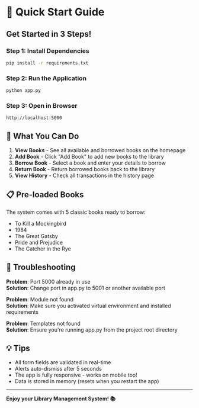 # 🚀 Quick Start Guide

## Get Started in 3 Steps!

### Step 1: Install Dependencies
```bash
pip install -r requirements.txt
```

### Step 2: Run the Application
```bash
python app.py
```

### Step 3: Open in Browser
```
http://localhost:5000
```

## 🎯 What You Can Do

1. **View Books** - See all available and borrowed books on the homepage
2. **Add Book** - Click "Add Book" to add new books to the library
3. **Borrow Book** - Select a book and enter your details to borrow
4. **Return Book** - Return borrowed books back to the library
5. **View History** - Check all transactions in the history page

## 📋 Pre-loaded Books

The system comes with 5 classic books ready to borrow:
- To Kill a Mockingbird
- 1984
- The Great Gatsby
- Pride and Prejudice
- The Catcher in the Rye

## 🔧 Troubleshooting

**Problem**: Port 5000 already in use  
**Solution**: Change port in app.py to 5001 or another available port

**Problem**: Module not found  
**Solution**: Make sure you activated virtual environment and installed requirements

**Problem**: Templates not found  
**Solution**: Ensure you're running app.py from the project root directory

## 💡 Tips

- All form fields are validated in real-time
- Alerts auto-dismiss after 5 seconds
- The app is fully responsive - works on mobile too!
- Data is stored in memory (resets when you restart the app)

---

**Enjoy your Library Management System! 📚**
